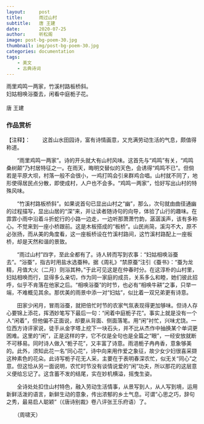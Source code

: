 ```yaml
---
layout:     post
title:      雨过山村
subtitle:   唐 王建
date:       2020-07-25
author:     听松阁
image: post-bg-poem-30.jpg
thumbnail: img/post-bg-poem-30.jpg
categories: documentation
tags:
    - 美文
    - 古典诗词
---
```


雨里鸡鸣一两家，竹溪村路板桥斜。<br>
妇姑相唤浴蚕去，闲看中庭栀子花。<br>
<br>
唐 王建


### 作品赏析
【注释】：
　　这首山水田园诗，富有诗情画意，又充满劳动生活的气息，颇值得称道。

　　“雨里鸡鸣一两家”。诗的开头就大有山村风味。这首先与“鸡鸣”有关，“鸡鸣桑树颠”乃村居特征之一。在雨天，晦明交替似的天色，会诱得“鸡鸣不已”。但倘若是平原大坝，村落一般不会很小，一鸡打鸣会引来群鸡合唱。山村就不同了，地形使得居民点分散，即使成村，人户也不会多。“鸡鸣一两家”，恰好写出山村的特殊风味。

　　“竹溪村路板桥斜”。如果说首句已显出山村之“幽”，那么，次句就由曲径通幽的过程描写，显出山居的“深”来，并让读者随诗句的向导，体验了山行的趣味。在霏霏小雨中沿着斗折蛇行的小路一边走，一边听那萧萧竹韵，潺潺溪声，该有多称心。不觉来到一座小桥跟前。这是木板搭成的“板桥”。山民尚简，溪沟不大，原不必张扬，而从美的角度看，这一座板桥设在竹溪村路间，这竹溪村路配上一座板桥，却是天然和谐的景致。

　　“雨过山村”四字，至此全都有了。诗人转而写到农事：“妇姑相唤浴蚕去”。“浴蚕”，指古时用盐水选蚕种。据《周礼》“禁原蚕”注引《蚕书》：“蚕为龙精，月值大火（二月）则浴其种。”于此可见这是在仲春时分。在这淳朴的山村里，妇姑相唤而行，显得多么亲切，作为同一家庭的成员，关系多么和睦，她们彼此招呼，似乎不肯落在他家之后。“相唤浴蚕”的时节，也必有“相唤牛耕”之事，只举一端，不难概见其余。那优美的雨景中添一对“妇姑”，似比着一双兄弟更有诗意。

　　田家少闲月，冒雨浴蚕，就把倍忙时节的农家气氛表现得更加够味。但诗人存心要锦上添花，挥洒妙笔写下最后一句：“闲着中庭栀子花”。事实上就是没有一个人“闲着”，但他偏不正面说，却要从背面、侧面落笔。用“闲”衬忙，兴味尤饶。一位西方诗评家说，徒手从金字塔上挖下一块石头，并不比从杰作中抽换某个单词更困难。这里的“闲”，正是这样的字，它不仅是全句也是全篇之“眼”，一经安放就断不可移易。同时诗人做入“栀子花”，又丰富了诗意。雨浥栀子冉冉香，意象够美的。此外，须知此花一名“同心花”，诗中向来用作爱之象征，故少女少妇很喜采撷这种素色的花朵。此诗写栀子花无人采，主要在于表明春深农忙，似无关“同心”之意。但这恰从另一面说明，农忙时节没有谈情说爱的“闲”功夫，所以那花的这层意义便给忘记了。这含蓄不发的结尾，实在妙机横溢，摇曳生姿。

　　全诗处处扣住山村特色，融入劳动生活情事，从景写到人，从人写到境，运用新鲜活泼的语言，新鲜生动的意象，传出浓郁的乡土气息。可谓“心思之巧，辞句之秀，最易启人聪颖”（《唐诗别裁》卷八评张王乐府语）了。

　　（周啸天）
